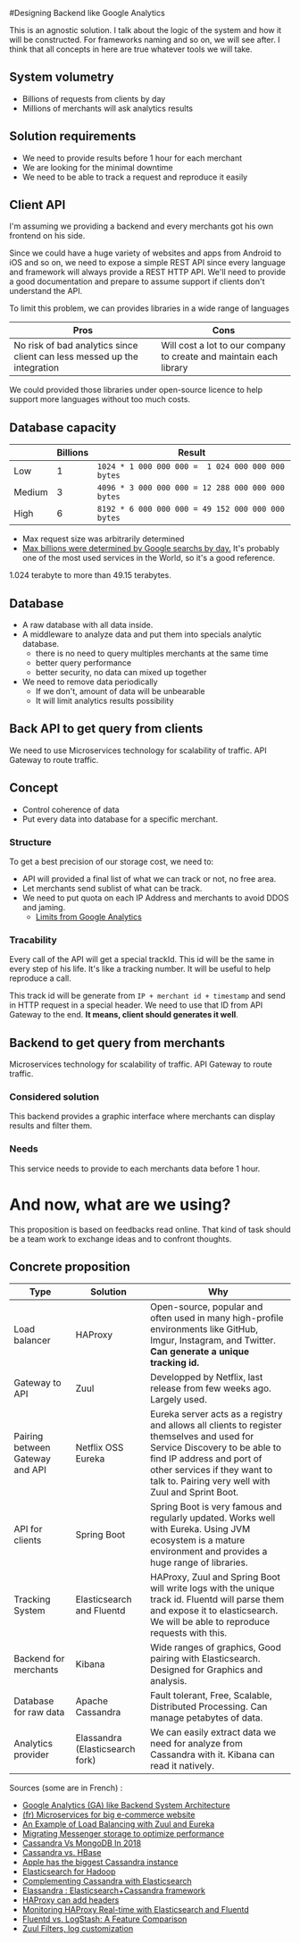 #Designing Backend like Google Analytics

This is an agnostic solution. I talk about the logic of the system and how it
will be constructed. For frameworks naming and so on, we will see after. I think
that all concepts in here are true whatever tools we will take.

## System volumetry

- Billions of requests from clients by day
- Millions of merchants will ask analytics results

## Solution requirements
- We need to provide results before 1 hour for each merchant
- We are looking for the minimal downtime
- We need to be able to track a request and reproduce it easily

## Client API

I'm assuming we providing a backend and every merchants got his own frontend on his side.

Since we could have a huge variety of websites and apps from Android to iOS and
so on, we need to expose a simple REST API since every language and framework
will always provide a REST HTTP API. We'll need to provide a good documentation and prepare
to assume support if clients don't understand the API.

To limit this problem, we can provides libraries in a wide range of languages

|Pros | Cons |
|-----|------|
|No risk of bad analytics since client can less messed up the integration| Will cost a lot to our company to create and maintain each library|

We could provided those libraries under open-source licence to help support more languages without too much costs.

## Database capacity

|       | Billions | Result|
|-----  |------|-------|
| Low | 1 | `1024 * 1 000 000 000 =  1 024 000 000 000 bytes`
| Medium   | 3 | `4096 * 3 000 000 000 = 12 288 000 000 000 bytes`
| High   | 6 | `8192 * 6 000 000 000 = 49 152 000 000 000 bytes`
- Max request size was arbitrarily determined
- [Max billions were determined by Google searchs by day.](https://searchengineland.com/google-now-handles-2-999-trillion-searches-per-year-250247)
It's probably one of the most used services in the World, so it's a good reference.

1.024 terabyte to more than 49.15 terabytes. 

## Database

- A raw database with all data inside.
- A middleware to analyze data and put them into specials analytic database.
    - there is no need to query multiples merchants at the same time
    - better query performance
    - better security, no data can mixed up together
- We need to remove data periodically
    - If we don't, amount of data will be unbearable
    - It will limit analytics results possibility

## Back API to get query from clients

We need to use Microservices technology for scalability of traffic.
API Gateway to route traffic.

## Concept
- Control coherence of data
- Put every data into database for a specific merchant.

### Structure
To get a best precision of our storage cost, we need to:
- API will provided a final list of what we can track or not, no free area.
- Let merchants send sublist of what can be track.
- We need to put quota on each IP Address and merchants to avoid DDOS and jaming.
    - [Limits from Google Analytics](https://developers.google.com/analytics/devguides/config/mgmt/v3/limits-quotas)

### Tracability    
Every call of the API will get a special trackId. This id will be the same in every step of his life.
It's like a tracking number. It will be useful to help reproduce a call.

This track id will be generate from `IP + merchant id + timestamp` and send in HTTP request in a special header.
We need to use that ID from API Gateway to the end. __It means, client should generates it well__.

## Backend to get query from merchants

Microservices technology for scalability of traffic.
API Gateway to route traffic.

### Considered solution 
This backend provides a graphic interface where merchants can display results and filter them.

### Needs 
This service needs to provide to each merchants data before 1 hour.


# And now, what are we using?

This proposition is based on feedbacks read online. That kind of task should be a team work to exchange ideas and to confront thoughts.

## Concrete proposition
| Type | Solution | Why|
|-----  |------|-------|
| Load balancer | HAProxy| Open-source, popular and often used in many high-profile environments like GitHub, Imgur, Instagram, and Twitter. __Can generate a unique tracking id.__
| Gateway to API | Zuul | Developped by Netflix, last release from few weeks ago. Largely used.
| Pairing between Gateway and API | Netflix OSS Eureka |  Eureka server acts as a registry and allows all clients to register themselves and used for Service Discovery to be able to find IP address and port of other services if they want to talk to. Pairing very well with Zuul and Sprint Boot.
| API for clients| Spring Boot | Spring Boot is very famous and regularly updated. Works well with Eureka. Using JVM ecosystem is a mature environment and  provides a huge range of libraries.
| Tracking System | Elasticsearch and Fluentd | HAProxy, Zuul and Spring Boot will write logs with the unique track id. Fluentd will parse them and expose it to elasticsearch. We will be able to reproduce requests with this. 
| Backend for merchants | Kibana | Wide ranges of graphics, Good pairing with Elasticsearch. Designed for Graphics and analysis.
| Database for raw data | Apache Cassandra | Fault tolerant, Free, Scalable, Distributed Processing. Can manage petabytes of data.
| Analytics provider | Elassandra (Elasticsearch fork) | We can easily extract data we need for analyze from Cassandra with it. Kibana can read it natively.

Sources (some are in French) :
- [Google Analytics (GA) like Backend System Architecture](https://medium.com/@abhilashkrishnan_64923/google-analytics-ga-like-backend-system-architecture-7a7826d56af7)
- [(fr) Microservices for big e-commerce website](https://blog.ippon.fr/2016/10/20/industrialisation-dune-architecture-de-microservices/)
- [An Example of Load Balancing with Zuul and Eureka](https://www.baeldung.com/zuul-load-balancing)
- [Migrating Messenger storage to optimize performance](https://engineering.fb.com/core-data/migrating-messenger-storage-to-optimize-performance/)
- [Cassandra Vs MongoDB In 2018](https://blog.panoply.io/cassandra-vs-mongodb)
- [Cassandra vs. HBase](https://www.scnsoft.com/blog/cassandra-vs-hbase)
- [Apple has the biggest Cassandra instance](https://www.datastax.com/2019/03/apache-cassandra-five-interesting-facts)
- [Elasticsearch for Hadoop](https://www.elastic.co/what-is/elasticsearch-hadoop)
- [Complementing Cassandra with Elasticsearch](https://blog.devartis.com/complementing-cassandra-with-elasticsearch-121c70ef7f4)
- [Elassandra : Elasticsearch+Cassandra framework](https://www.elassandra.io/)
- [HAProxy can add headers](https://cbonte.github.io/haproxy-dconv/1.7/configuration.html#7.3.1)
- [Monitoring HAProxy Real-time with Elasticsearch and Fluentd](https://www.fluentd.org/guides/recipes/haproxy-elasticsearch)
- [Fluentd vs. LogStash: A Feature Comparison](https://www.loomsystems.com/blog/single-post/2017/01/30/a-comparison-of-fluentd-vs-logstash-log-collector)
- [Zuul Filters, log customization](https://github.com/Netflix/zuul/wiki/Filters)